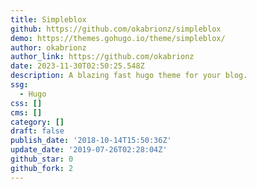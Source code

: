 ```yaml
---
title: Simpleblox
github: https://github.com/okabrionz/simpleblox
demo: https://themes.gohugo.io/theme/simpleblox/
author: okabrionz
author_link: https://github.com/okabrionz
date: 2023-11-30T02:50:25.548Z
description: A blazing fast hugo theme for your blog.
ssg:
  - Hugo
css: []
cms: []
category: []
draft: false
publish_date: '2018-10-14T15:50:36Z'
update_date: '2019-07-26T02:28:04Z'
github_star: 0
github_fork: 2
---
```


